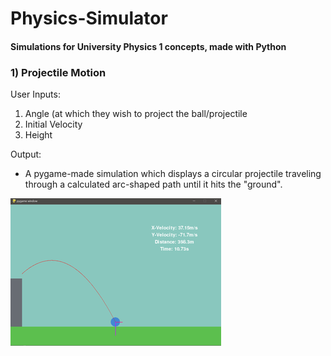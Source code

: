 # Physics-Simulator
#### Simulations for University Physics 1 concepts, made with Python

### 1) Projectile Motion
User Inputs:
  1) Angle (at which they wish to project the ball/projectile
  2) Initial Velocity
  3) Height
 
 Output:
 - A pygame-made simulation which displays a circular projectile traveling through a calculated arc-shaped path until it hits the "ground".

![Sample_Output_Run](sample_run_projec.png)
 
